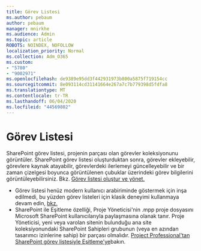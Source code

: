 ```yaml
---
title: Görev Listesi
ms.author: pebaum
author: pebaum
manager: mnirkhe
ms.audience: Admin
ms.topic: article
ROBOTS: NOINDEX, NOFOLLOW
localization_priority: Normal
ms.collection: Adm_O365
ms.custom:
- "5780"
- "9002971"
ms.openlocfilehash: de9389e95dd3f442931973b800a5875f719154cc
ms.sourcegitcommit: 8e093114cd31141664e267a7c7b779398d5fdfa8
ms.translationtype: MT
ms.contentlocale: tr-TR
ms.lasthandoff: 06/04/2020
ms.locfileid: "44569802"
---
```

# <a name="task-list"></a>Görev Listesi

SharePoint görev listesi, projenin parçası olan görevler koleksiyonunu görüntüler. SharePoint görev listesi oluşturduktan sonra, görevler ekleyebilir, görevlere kaynak atayabilir, görevlerdeki ilerlemeyi güncelleyebilir ve bir zaman çizelgesi boyunca görüntülenen çubuklar üzerindeki görev bilgilerini görüntüleyebilirsiniz. Bkz. [Görev listesi oluştur ve yönet.](https://support.microsoft.com/office/466ad207-46fd-4c77-9af1-41bc23cec21a)  

-   Görev listesi henüz modern kullanıcı arabiriminde göstermek için inşa edilmedi, bu yüzden görev listeleri için klasik deneyimi kullanmaya devam edin, [bkz.](https://docs.microsoft.com/sharepoint/dev/transform/modernize-userinterface-lists-and-libraries)
-   SharePoint ile Eşitleme özelliği, Proje Yöneticisi'nin .mpp proje dosyasını Microsoft SharePoint kullanıcılarıyla paylaşmasına olanak tanır. Proje Yöneticisi, yeni veya varolan sitenin bulunduğu ana site koleksiyonundaki SharePoint Sahipleri grubunun (veya en azından tasarımcı izinlerine sahip) bir parçası olmalıdır. [Project Professional'tan SharePoint görev listesiyle Eşitleme'ye](https://docs.microsoft.com/office/troubleshoot/project/sync-with-tasks-from-project)bakın.